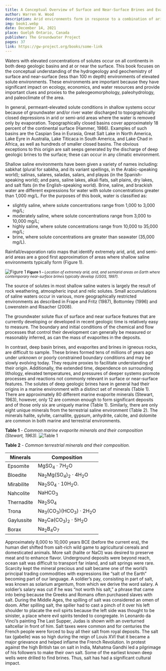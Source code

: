 ```yaml
---
title: A Conceptual Overview of Surface and Near-Surface Brines and Evaporate Minerals
author: Warren W. Wood
description: Arid environments form in response to a combination of arid or semi-arid climate and a topography that results in the pervasive formation of brine and associated mineral deposits. The salts originate as dissolved solids in the rainfall and from the weathering of minerals as the rain infiltrates in the uplands and flows as groundwater to discharge in the lowlands where salt accumulates.
img: book1.webp
date: December 14, 2021
place: Guelph Ontario, Canada
publisher: The Groundwater Project
pages: 37
link: https://gw-project.org/books/some-link
---
```


Waters with elevated concentrations of solutes occur on all continents in both deep geologic basins and at or near the surface. This book focuses on the conceptual understanding of the hydrogeology and geochemistry of surface and near-surface (less than 100 m depth) environments of elevated solute environments. These environments are important because they have significant impact on ecology, economics, and water resources and provide important clues and proxies to the paleogeomorphology, paleohydrology, and paleoclimate of the area.

In general, permeant-elevated solute conditions in shallow systems occur because of groundwater and/or river water discharged to topographically closed depressions in arid or semi-arid areas where the water is removed only by evaporation. Topographically closed basins cover approximately 18 percent of the continental surface (Hammer, 1986). Examples of such basins are the Caspian Sea in Eurasia, Great Salt Lake in North America, Lake Eyre in Australia, Lake Titicaca in South America, and Lake Chad in Africa, as well as hundreds of smaller closed basins. The obvious exceptions to this origin are salt seeps generated by the discharge of deep geologic brines to the surface; these can occur in any climatic environment.

Shallow saline environments have been given a variety of names including: sabkhat (plural for sabkha, and its variant spellings, in the Arabic-speaking world); salinas, salares, saladas, salars, and playas (in the Spanish-speaking world); and pans, saline lakes, alkali flats, salt plains, dry lakes, and salt flats (in the English-speaking world). Brine, saline, and brackish water are different expressions for water with solute concentrations greater than 1,000 mg/L. For the purposes of this book, water is classified as:

- <span class="text-[var(--titles)]">slightly saline, where solute concentrations range from 1,000 to 3,000 mg/L;</span>
- <span class="text-[var(--titles)]">moderately saline, where solute concentrations range from 3,000 to 10,000 mg/L;</span>
- <span class="text-[var(--titles)]">highly saline, where solute concentrations range from 10,000 to 35,000 mg/L;</span>
- <span class="text-[var(--titles)]">brine, where solute concentrations are greater than seawater (35,000 mg/L).</span>

Rainfall/evaporation ratio maps that identify extremely arid, arid, and semi-arid areas are a good first approximation of areas where shallow saline environments typically form (Figure 1).

![Figure 1](https://books.gw-project.org/a-conceptual-overview-of-surface-and-near-surface-brines-and-evaporite-minerals/wp-content/uploads/sites/22/2022/01/image1.png)
<small><b>Figure 1</b> <em> – Location of extremely arid, arid, and semiarid areas on Earth where contemporary near-surface brines typically develop (USGS, 1997).</em></small>

The source of solutes in most shallow saline waters is largely the result of rock weathering, atmospheric input and relic solutes. Small accumulations of saline waters occur in various, more geographically restricted environments as described in Frape and Fritz (1987), Bottomley (1996) and Lowenstein and Risacher (2008).

The groundwater solute flux of surface and near surface features that are currently developing or developed in recent geologic time is relatively easy to measure. The boundary and initial conditions of the chemical and flow processes that control their development can generally be measured or reasonably inferred, as can the mass of evaporites in the deposits.

In contrast, deep basin brines, and evaporites and brines in igneous rocks, are difficult to sample. These brines formed tens of millions of years ago under unknown or poorly constrained boundary conditions and may be slowly evolving today. They require proxies to facilitate understanding of their origin. Additionally, the extended time, dependence on surrounding lithology, elevated temperatures, and pressures of deeper systems promote processes and reactions not commonly relevant in surface or near-surface features. The solutes of deep geologic brines have in general had their origins in a marine environment with a distinct set of minerals (Table 1). There are approximately 80 different marine evaporite minerals (Stewart, 1963), however, only 12 are common enough to form significant deposits and of those only six are uniquely marine (Table 1). Similarly, there are only eight unique minerals from the terrestrial saline environment (Table 2). The minerals halite, sylvite, carnallite, gypsum, anhydrite, calcite, and dolomite are common in both marine and terrestrial environments.

<b>Table 1</b> <em> - Common marine evaporite minerals and their composition (Stewart, 1963).</em>
![Table 1](https://books.gw-project.org/a-conceptual-overview-of-surface-and-near-surface-brines-and-evaporite-minerals/wp-content/uploads/sites/22/2022/01/image2.png)

<b>Table 2</b> <em> - Common terrestrial minerals and their composition.</em>

<table class="w-full">
  <thead>
    <tr>
      <th class="text-[var(--titles)]">Minerals</th>
      <th class="text-[var(--titles)]">Composition</th>
    </tr>
  </thead>
  <tbody>
    <tr>
      <td class="text-[var(--titles)]">Epsomite</td>
      <td class="text-[var(--titles)]">MgSO<sub>4</sub> &middot; 7H<sub>2</sub>O</td>
    </tr>
    <tr>
      <td class="text-[var(--titles)]">Bloedite</td>
      <td class="text-[var(--titles)]">Na<sub>2</sub>Mg(SO<sub>4</sub>)<sub>2</sub> &middot; 4H<sub>2</sub>O</td>
    </tr>
    <tr>
      <td class="text-[var(--titles)]">Mirabilite</td>
      <td class="text-[var(--titles)]">Na<sub>2</sub>SO<sub>4</sub> &middot; 10H<sub>2</sub>O.</td>
    </tr>
    <tr>
      <td class="text-[var(--titles)]">Nahcolite</td>
      <td class="text-[var(--titles)]">NaHCO<sub>3</sub></td>
    </tr>
    <tr>
      <td class="text-[var(--titles)]">Thernadite</td>
      <td class="text-[var(--titles)]">Na<sub>2</sub>SO<sub>4</sub></td>
    </tr>
    <tr>
      <td class="text-[var(--titles)]">Trona</td>
      <td class="text-[var(--titles)]">Na<sub>3</sub>(CO<sub>3</sub>)(HCO<sub>3</sub>) &middot; 2H<sub>2</sub>O</td>
    </tr>
    <tr>
      <td class="text-[var(--titles)]">Gaylussite</td>
      <td class="text-[var(--titles)]">Na<sub>2</sub>Ca(CO<sub>3</sub>)<sub>2</sub> &middot; 5H<sub>2</sub>O</td>
    </tr>
    <tr>
      <td class="text-[var(--titles)]">Borax</td>
      <td class="text-[var(--titles)]">Na<sub>2</sub>B<sub>4</sub>O<sub>7</sub></td>
    </tr>
  </tbody>
</table>


Approximately 8,000 to 10,000 years BCE (before the current era), the human diet shifted from salt-rich wild game to agricultural cereals and domesticated animals. More salt (halite or NaCl) was desired to preserve meat and to enhance flavor. Underground deposits were beyond reach, ocean salt was difficult to transport far inland, and salt springs were rare. Scarcity kept the mineral precious and salt became one of the world’s principal trading commodities with expressions like “salt of the Earth” becoming part of our language. A soldier’s pay, consisting in part of salt, was known as solarium argentum, from which we derive the word salary. A soldier’s salary was cut if he was “not worth his salt,” a phrase that came into being because the Greeks and Romans often purchased slaves with salt. During the Middle Ages, the spilling of salt was considered an omen of doom. After spilling salt, the spiller had to cast a pinch of it over his left shoulder to placate the evil spirts because the left side was thought to be sinister, a place where evil spirits tended to congregate. In Leonardo da Vinci’s painting The Last Supper, Judas is shown with an overturned saltcellar in front of him. Salt taxes were common and for centuries the French people were forced to buy all their salt from royal deposits. The salt tax (gabelle) was so high during the reign of Louis XVI that it became a major grievance and helped inflame the French Revolution. In protest against the high British tax on salt in India, Mahatma Gandhi led a pilgrimage of his followers to make their own salt. Some of the earliest known deep wells were drilled to find brines. Thus, salt has had a significant cultural impact.

